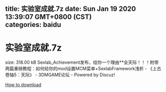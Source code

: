 
title: 实验室成就.7z
date: Sun Jan 19 2020 13:39:07 GMT+0800 (CST)    
categories: baidu
---

# 实验室成就.7z
size: 318.00 kB
 Sexlab_Achievement发布，给你一个理由**全天际！！！附带两篇重磅教程：如何给你的mod设置MCM菜单+SexlabFramework浅析 - 《上古卷轴5：天际》 - 3DMGAME论坛 - Powered by Discuz!
 

[How to download](https://bpcam.bemobtrk.com/go/2ceec3aa-1ca2-46d6-b9ff-aaa5c184517c?jno=1086)